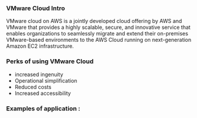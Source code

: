 
### VMware Cloud Intro

VMware cloud on AWS is a jointly developed cloud offering by AWS and VMware that provides a highly scalable, secure, and innovative service that enables organizations to seamlessly migrate and extend their on-premises VMware-based environments to the AWS Cloud running on next-generation Amazon EC2 infrastructure.


### Perks of using VMware Cloud

- increased ingenuity
- Operational simplification
- Reduced costs
- Increased accessibility

### Examples of application : 
